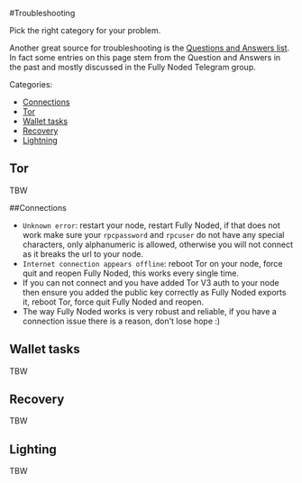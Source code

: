 #Troubleshooting
 
 Pick the right category for your problem. 
 
 Another great source for troubleshooting is the [Questions and Answers list](./QandA.md). In fact some entries on this page stem from the Question and Answers in the past and mostly discussed in the Fully Noded Telegram group. 
 
 Categories:
 - [Connections](#Connections)
 - [Tor](#Tor)
 - [Wallet tasks](#Wallet-tasks)
 - [Recovery](#Recovery)
 - [Lightning](#Lightning)
 
## Tor

TBW
 
##Connections
- `Unknown error`: restart your node, restart Fully Noded, if that does not work make sure your `rpcpassword` and `rpcuser` do not have any special characters, only alphanumeric is allowed, otherwise you will not connect as it breaks the url to your node.
- `Internet connection appears offline`: reboot Tor on your node, force quit and reopen Fully Noded, this works every single time.
- If you can not connect and you have added Tor V3 auth to your node then ensure you added the public key correctly as Fully Noded exports it, reboot Tor, force quit Fully Noded and reopen.
- The way Fully Noded works is very robust and reliable, if you have a connection issue there is a reason, don't lose hope :)

## Wallet tasks

TBW

## Recovery

TBW

## Lighting

TBW
 
